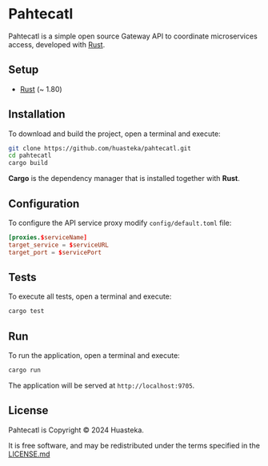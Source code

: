 # Pahtecatl

Pahtecatl is a simple open source Gateway API to coordinate microservices access, developed with [Rust](https://www.rust-lang.org/).

## Setup

- [Rust](https://www.rust-lang.org/learn/get-started) (~ 1.80)

## Installation

To download and build the project, open a terminal and execute:

```sh
git clone https://github.com/huasteka/pahtecatl.git
cd pahtecatl
cargo build
```

__Cargo__ is the dependency manager that is installed together with __Rust__. 

## Configuration

To configure the API service proxy modify `config/default.toml` file:

```toml
[proxies.$serviceName]
target_service = $serviceURL
target_port = $servicePort
```

## Tests

To execute all tests, open a terminal and execute:

```sh
cargo test
```

## Run

To run the application, open a terminal and execute:

```sh
cargo run
```

The application will be served at `http://localhost:9705`.

## License

Pahtecatl is Copyright © 2024 Huasteka.

It is free software, and may be redistributed under the terms specified in the [LICENSE.md](LICENSE.md)
